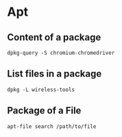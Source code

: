 # Apt

## Content of a package

	dpkg-query -S chromium-chromedriver


## List files in a package

	dpkg -L wireless-tools

## Package of a File

	apt-file search /path/to/file
